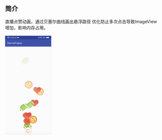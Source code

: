 ## 简介
直播点赞动画，通过贝塞尔曲线画出悬浮路径
优化防止多次点击导致ImageView增加，影响内存占用。
<br/>
<br/>
<img src="./screen.png" align="center" width="30%" />
